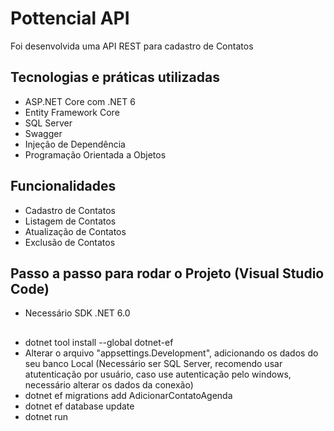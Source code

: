# Pottencial API 

Foi desenvolvida uma API REST para cadastro de Contatos

## Tecnologias e práticas utilizadas
- ASP.NET Core com .NET 6
- Entity Framework Core
- SQL Server
- Swagger
- Injeção de Dependência
- Programação Orientada a Objetos

## Funcionalidades
- Cadastro de Contatos
- Listagem de Contatos
- Atualização de Contatos
- Exclusão de Contatos

## Passo a passo para rodar o Projeto (Visual Studio Code)
- Necessário SDK .NET 6.0 
##
- dotnet tool install --global dotnet-ef
- Alterar o arquivo "appsettings.Development", adicionando os dados do seu banco Local (Necessário ser SQL Server, recomendo usar atutenticação por usuário, caso use autenticação pelo windows, necessário alterar os dados da conexão)
- dotnet ef migrations add AdicionarContatoAgenda 
- dotnet ef database update
- dotnet run

